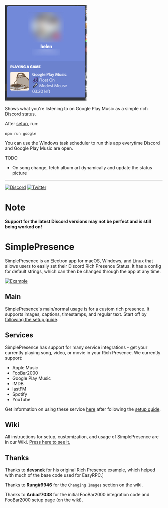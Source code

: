![](https://raw.githubusercontent.com/heyitshelen/SimplePresence/master/richpresenceexample.jpg)

Shows what you're listening to on Google Play Music as a simple rich Discord status.

After [setup](https://github.com/justJS/SimplePresence/wiki/setup), run:

`npm run google`

 You can use the Windows task scheduler to run this app everytime Discord and Google Play Music are open.

 TODO
 - On song change, fetch album art dynamically and update the status picture

---

[![Discord](https://img.shields.io/discord/268970339948691456.svg?style=flat-square&colorB=7289DA)](https://discord.gg/js)
[![Twitter](https://img.shields.io/badge/twitter-003087.svg?style=flat-square)](https://twitter.com/justjs_dev)

# Note
**Support for the latest Discord versions may not be perfect and is still being worked on!**

# SimplePresence
SimplePresence is an Electron app for macOS, Windows, and Linux that allows users to easily set their Discord Rich Presence Status.
It has a config for default strings, which can then be changed through the app at any time.

[![Example](example.png)]()

## Main
SimplePresence's main/normal usage is for a custom rich presence. It supports images, captions, timestamps, and regular text. Start off by [following the setup guide](https://github.com/justdotJS/SimplePresence/wiki/setup).

## Services
SimplePresence has support for many service integrations - get your currently playing song, video, or movie in your Rich Presence. We currently support:
- Apple Music
- FooBar2000
- Google Play Music
- IMDB
- lastFM
- Spotify
- YouTube

Get information on using these service [here](https://github.com/justdotJS/SimplePresence/wiki/Services) after following the [setup guide](https://github.com/justdotJS/SimplePresence/wiki/setup).

## Wiki
All instructions for setup, customization, and usage of SimplePresence are in our Wiki. [Press here to see it.](https://github.com/justdotJS/SimplePresence/wiki/)

## Thanks
Thanks to **[devsnek](https://github.com/devsnek)** for his original Rich Presence example, which helped with much of the base code used for EasyRPC.]

Thanks to **Rung#9946** for the `Changing Images` section on the wiki.

Thanks to **Ardia#7038** for the initial FooBar2000 integration code and FooBar2000 setup page (on the wiki).
